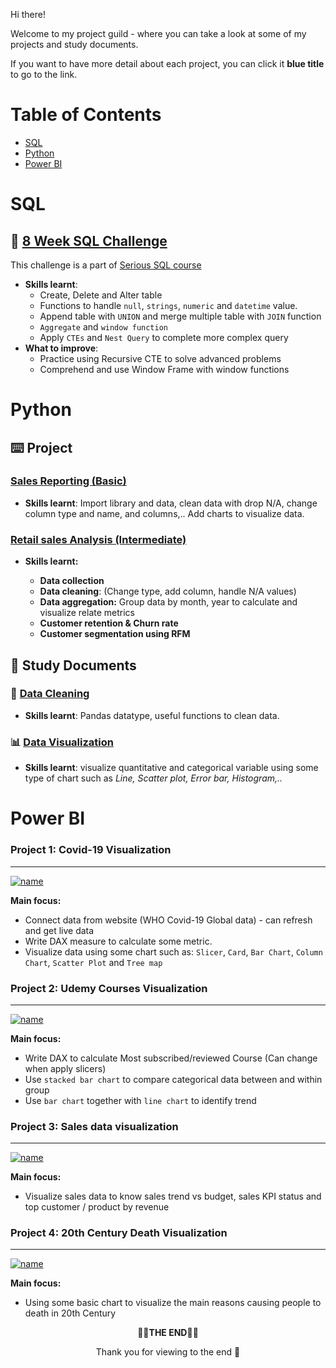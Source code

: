 Hi there! 

Welcome to my project guild - where you can take a look at some of my projects and study documents.

If you want to have more detail about each project, you can click it **blue title** to go to the link.

# Table of Contents
* [SQL](#sql)
* [Python](#python)
* [Power BI](#power-bi)
# SQL

## 🥑 [8 Week SQL Challenge](https://github.com/phungtrihai/Dataprojects/tree/main/SQL/8Weekchallenge)
This challenge is a part of [Serious SQL course](https://www.datawithdanny.com/courses/serious-sql)
* **Skills learnt**: 
     + Create, Delete and Alter table
     + Functions to handle `null`, `strings`, `numeric` and `datetime` value.
     + Append table with `UNION` and merge multiple table with `JOIN` function
     + `Aggregate` and `window function`
     + Apply `CTEs` and `Nest Query` to complete more complex query
* **What to improve**:
  * Practice using Recursive CTE to solve advanced problems 
  * Comprehend and use Window Frame with window functions
# Python
## ⌨️ Project
### [Sales Reporting (Basic)](https://github.com/phungtrihai/Dataprojects/blob/main/Python/Casestudy1%20-%20Sales%20Reporting%20%5BBasic%5D/Casestudy1.ipynb)
+ **Skills learnt**: Import library and data, clean data with drop N/A, change column type and name, and columns,.. Add charts to visualize data.
### [Retail sales Analysis (Intermediate)](https://github.com/phungtrihai/Dataprojects/blob/main/Python/Retail%20sales%20Analysis/Retail%20sales%20data.ipynb)
+ **Skills learnt:**
    
    + **Data collection**
    + **Data cleaning**: (Change type, add column, handle N/A values)
    + **Data aggregation:** Group data by month, year to calculate and visualize relate metrics
    + **Customer retention & Churn rate**
    + **Customer segmentation using RFM**

## 📃 Study Documents
### 🧹 [Data Cleaning](https://github.com/phungtrihai/Dataprojects/blob/main/Python/Documentations/pandas-library-80-exercises.ipynb)
* **Skills learnt**: Pandas datatype, useful functions to clean data.
### 📊 [Data Visualization](https://github.com/phungtrihai/Dataprojects/blob/main/Python/Documentations/Visualization%20with%20Matplotlib.ipynb)
* **Skills learnt**: visualize quantitative and categorical variable using some type of chart such as *Line, Scatter plot, Error bar, Histogram,..*

# Power BI
### **Project 1: Covid-19 Visualization**
***
[![name](https://torch-naranja-318.notion.site/image/https%3A%2F%2Fs3-us-west-2.amazonaws.com%2Fsecure.notion-static.com%2Fc2d57f05-502f-4031-8984-dfdf5f8919ce%2FPBI1.png?id=591adc15-ae94-4bfb-93f5-67b64595dbe3&table=block&spaceId=152c4298-cb5c-4dfd-a156-aa947915aea5&width=2000&userId=&cache=v2)](https://torch-naranja-318.notion.site/image/https%3A%2F%2Fs3-us-west-2.amazonaws.com%2Fsecure.notion-static.com%2Fc2d57f05-502f-4031-8984-dfdf5f8919ce%2FPBI1.png?id=591adc15-ae94-4bfb-93f5-67b64595dbe3&table=block&spaceId=152c4298-cb5c-4dfd-a156-aa947915aea5&width=2000&userId=&cache=v2)

**Main focus:**
* Connect data from website (WHO Covid-19 Global data) - can refresh and get live data
* Write DAX measure to calculate some metric.
* Visualize data using some chart such as: `Slicer`, `Card`, `Bar Chart`, `Column Chart`, `Scatter Plot` and `Tree map`

### **Project 2: Udemy Courses Visualization**
***
[![name](https://torch-naranja-318.notion.site/image/https%3A%2F%2Fs3-us-west-2.amazonaws.com%2Fsecure.notion-static.com%2F940e1661-75c1-45a9-9a1a-94b29aa98ba9%2FUntitled.png?id=090b030e-58d6-4697-8ecc-2a2266fca032&table=block&spaceId=152c4298-cb5c-4dfd-a156-aa947915aea5&width=2000&userId=&cache=v2)](https://torch-naranja-318.notion.site/image/https%3A%2F%2Fs3-us-west-2.amazonaws.com%2Fsecure.notion-static.com%2F940e1661-75c1-45a9-9a1a-94b29aa98ba9%2FUntitled.png?id=090b030e-58d6-4697-8ecc-2a2266fca032&table=block&spaceId=152c4298-cb5c-4dfd-a156-aa947915aea5&width=2000&userId=&cache=v2)

**Main focus:**
* Write DAX to calculate Most subscribed/reviewed Course (Can change when apply slicers)
* Use `stacked bar chart` to compare categorical data between and within group
* Use `bar chart` together with `line chart` to identify trend

### **Project 3: Sales data visualization**
***
[![name](https://scontent.fsgn10-2.fna.fbcdn.net/v/t1.15752-9/341928626_612384543840605_6855920414923300182_n.png?_nc_cat=105&ccb=1-7&_nc_sid=ae9488&_nc_ohc=C-JuAIqjs1kAX-4Qdni&_nc_ht=scontent.fsgn10-2.fna&oh=03_AdS_NSzbXK6VXDnvdODmQJcMvA7kGFPLINPT3twyOKucVA&oe=646D8E45)](https://scontent.fsgn10-2.fna.fbcdn.net/v/t1.15752-9/341928626_612384543840605_6855920414923300182_n.png?_nc_cat=105&ccb=1-7&_nc_sid=ae9488&_nc_ohc=C-JuAIqjs1kAX-4Qdni&_nc_ht=scontent.fsgn10-2.fna&oh=03_AdS_NSzbXK6VXDnvdODmQJcMvA7kGFPLINPT3twyOKucVA&oe=646D8E45)

**Main focus:**
* Visualize sales data to know sales trend vs budget, sales KPI status and top customer / product by revenue
### **Project 4: 20th Century Death Visualization**
***
[![name](https://torch-naranja-318.notion.site/image/https%3A%2F%2Fs3-us-west-2.amazonaws.com%2Fsecure.notion-static.com%2F9b530a54-6ba8-4de3-9620-1688de77f05e%2FUntitled.png?id=c4e1183e-00f8-441d-915f-1b7dca762b27&table=block&spaceId=152c4298-cb5c-4dfd-a156-aa947915aea5&width=2000&userId=&cache=v2)](https://torch-naranja-318.notion.site/image/https%3A%2F%2Fs3-us-west-2.amazonaws.com%2Fsecure.notion-static.com%2F9b530a54-6ba8-4de3-9620-1688de77f05e%2FUntitled.png?id=c4e1183e-00f8-441d-915f-1b7dca762b27&table=block&spaceId=152c4298-cb5c-4dfd-a156-aa947915aea5&width=2000&userId=&cache=v2)

**Main focus:**
* Using some basic chart to visualize the main reasons causing people to death in 20th Century

<p align='center'>
🔅🔅<b>THE END</b>🔅🔅
</p>
<p align='center'>
Thank you for viewing to the end 🥰
</p>